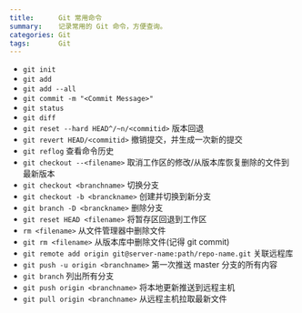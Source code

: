 ```yaml
---
title:      Git 常用命令
summary:    记录常用的 Git 命令，方便查询。
categories: Git
tags:       Git
---
```


- `git init`
- `git add`
- `git add --all` 
- `git commit -m "<Commit Message>"`
- `git status` 
- `git diff`
- `git reset --hard HEAD^/~n/<commitid>` 版本回退 
- `git revert HEAD/<commitid>` 撤销提交，并生成一次新的提交
- `git reflog` 查看命令历史
- `git checkout --<filename>` 取消工作区的修改/从版本库恢复删除的文件到最新版本
- `git checkout <branchname>` 切换分支
- `git checkout -b <branckname>` 创建并切换到新分支
- `git branch -D <branckname>` 删除分支
- `git reset HEAD <filename>` 将暂存区回退到工作区
- `rm <filename>` 从文件管理器中删除文件
- `git rm <filename>` 从版本库中删除文件(记得 git commit)
- `git remote add origin git@server-name:path/repo-name.git` 关联远程库
- `git push -u origin <branchname>` 第一次推送 master 分支的所有内容
- `git branch` 列出所有分支
- `git push origin <branchname>` 将本地更新推送到远程主机
- `git pull origin <branchname>` 从远程主机拉取最新文件